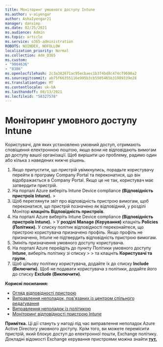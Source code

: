 ```yaml
---
title: Моніторинг умовного доступу Intune
ms.author: v-aiyengar
author: AshaIyengar21
manager: dansimp
ms.date: 02/25/2021
ms.audience: Admin
ms.topic: article
ms.service: o365-administration
ROBOTS: NOINDEX, NOFOLLOW
localization_priority: Normal
ms.collection: Adm_O365
ms.custom:
- "9004636"
- "8386"
ms.openlocfilehash: 2c3a382671ac95ecbaec1b374bd8c474cf9690a2
ms.sourcegitcommit: ab75f66355116e995b3cb5505465b31989339e28
ms.translationtype: MT
ms.contentlocale: uk-UA
ms.lasthandoff: 08/13/2021
ms.locfileid: "58327578"
---
```

# <a name="monitor-intune-conditional-access"></a>Моніторинг умовного доступу Intune

Користувачі, для яких установлено умовний доступ, отримають сповіщення електронною поштою, якщо вони не відповідають вимогам до доступу вашої організації. Щоб вирішити цю проблему, радимо один або кілька з наведених нижче рішень.

1. Якщо припустити, що пристрій увімкнулись, порадьте користувачу перейти в програму Company Portal та переконатися, що він відображається в Company Portal. Якщо це не так, користувач має затвердити пристрій.
1. На порталі Azure виберіть Intune Device compliance **(Відповідність пристроїв Intune).**  >   
1. Щоб переглянути звіт про відповідність пристрою вимогам, щоб переконатися, що пристрій позначено як відповідний, у розділі Монітор **клацніть** **Відповідність пристроїв**.
1. На порталі Azure виберіть Intune Device compliance **(Відповідність пристроїв Intune).**  >   У **розділі Manage (Керування)** клацніть **Policies (Політики).** У списку політик відповідності переконайтеся, що пристрою користувача призначено профіль. Якщо профіль не призначено, Intune не підтвердить відповідність пристрою вимогам.
1. Змініть призначення умовного доступу користувача.
1. На порталі Azure перейдіть до пункту Політики умовного доступу **Intune**, виберіть політику зі списку  >    >  та клацніть **Користувачі та групи**.
1. Щоб цільову політику користувача, додайте їх до списку **Include (Включити).** Щоб не подавати користувача з політики, додайте його до списку **Exclude (Виключити)**.

**Корисні посилання:**

- [Огляд відповідності пристрою](https://docs.microsoft.com/intune/device-compliance-get-started)
- [Виправлення неполадок, пов'язаних із центром спільного редагування](https://docs.microsoft.com/intune/troubleshoot-conditional-access)
- [Виправлення неполадок із політикою](https://docs.microsoft.com/intune/troubleshoot-policies-in-microsoft-intune)
- [Моніторинг відповідності пристрою Intune](https://docs.microsoft.com/intune/compliance-policy-monitor)

**Примітка.** Ці дії стануть у нагоді під час виправлення неполадок Azure Active Directory умовного доступу. Крім того, ви можете перемісити пристрій, який блокує доступ до електронної пошти, Exchange політику. Докладні відомості Exchange керування пристроями можна знайти [**тут.**](https://docs.microsoft.com/previous-versions/office/exchange-server-2010/ff959225(v=exchg.141))
